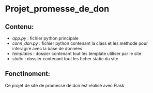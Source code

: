 # Projet_promesse_de_don

## Contenu:
* _app.py_ : fichier python principale
* _conn_don.py_ : fichier python contenant la class et les méthode pour interagire avec la base de données
* _templates_ : dossier contenant tout les template utiliser par le site
* _static_ : dossier contenant tout les ficher static du site

## Fonctinoment:

Ce projet de site de promesse de don est réalisé avec Flask
